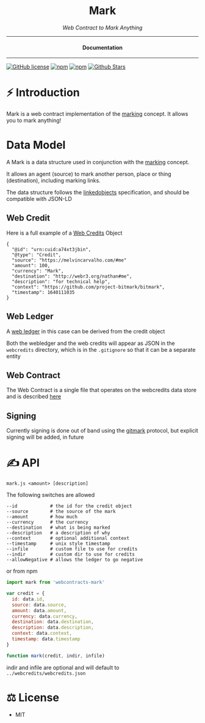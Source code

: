 <div align="center">
  <h1>Mark</h1>
</div>

<div align="center">  
<i>Web Contract to Mark Anything</i>
</div>

---

<div align="center">
<h4>Documentation</h4>
</div>
  
---
  
[![GitHub license](https://img.shields.io/badge/license-MIT-blue.svg)](https://github.com/webcontracts/mark/blob/gh-pages/LICENSE)
[![npm](https://img.shields.io/npm/v/webcontract-mark)](https://npmjs.com/package/webcontract-mark)
[![npm](https://img.shields.io/npm/dw/webcontract-mark.svg)](https://npmjs.com/package/webcontract-mark)
[![Github Stars](https://img.shields.io/github/stars/webcontracts/mark.svg)](https://github.com/webcontracts/mark/)
  
# ⚡️ Introduction

Mark is a web contract implementation of the [marking](https://github.com/project-bitmark/marking/wiki#marking) concept.  It allows you to mark anything!

# Data Model

A Mark is a data structure used in conjunction with the [marking](https://github.com/project-bitmark/marking/wiki#marking) concept.

It allows an agent (source) to mark another person, place or thing (destination), including marking links.

The data structure follows the [linkedobjects](https://linkedobjects.org/) specification, and should be compatible with JSON-LD

## Web Credit

Here is a full example of a [Web Credits](https://webcredits.org/) Object

```
{
  "@id": "urn:cuid:a74xt3jbin",
  "@type": "Credit",
  "source": "https://melvincarvalho.com/#me"
  "amount": 100,
  "currency": "Mark",
  "destination": "http://webr3.org/nathan#me",
  "description": "for technical help",
  "context": "https://github.com/project-bitmark/bitmark",
  "timestamp": 1640111035
}
```

## Web Ledger

A [web ledger](https://webledgers.org/) in this case can be derived from the credit object

Both the webledger and the web credits will appear as JSON in the `webcredits` directory, which is in the `.gitignore` so that it can be a separate entity

## Web Contract

The Web Contract is a single file that operates on the webcredits data store and is described [here](https://github.com/webcontracts/mark/blob/gh-pages/webcontracts/mark.js)

## Signing

Currently signing is done out of band using the [gitmark](https://git-mark.com/) protocol, but explicit signing will be added, in future

# ✍️ API

```
mark.js <amount> [description]
```

The following switches are allowed
```
--id            # the id for the credit object
--source        # the source of the mark
--amount        # how much
--currency      # the currency
--destination   # what is being marked
--description   # a description of why
--context       # optional additional context
--timestamp     # unix style timestamp
--infile        # custom file to use for credits
--indir         # custom dir to use for credits
--allowNegative # allows the ledger to go negative
```

or from npm 

```JavaScript
import mark from 'webcontracts-mark'

var credit = {
  id: data.id,
  source: data.source,
  amount: data.amount,
  currency: data.currency,
  destination: data.destination,
  description: data.description,
  context: data.context,
  timestamp: data.timestamp
}

function mark(credit, indir, infile)
```

indir and infile are optional and will default to `../webcredits/webcredits.json`


# ⚖️ License

- MIT
